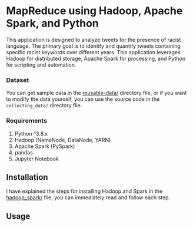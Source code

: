 # MapReduce using Hadoop, Apache Spark, and Python
This application is designed to analyze tweets for the presence of racist language. The primary goal is to identify and quantify tweets containing specific racist keywords over different years. This application leverages Hadoop for distributed storage, Apache Spark for processing, and Python for scripting and automation.

### Dataset
You can get sample data in the [reusable-data/](reusable-data) directory file, or if you want to modify the data yourself, you can use the source code in the ```collecting_data/``` directory file.

### Requirements
1. Python ^3.8.x
2. Hadoop (NameNode, DataNode, YARN)
3. Apache Spark (PySpark)
4. pandas
5. Jupyter Notebook

## Installation
I have explained the steps for installing Hadoop and Spark in the [hadoop_spark/](hadoop_spark/README.md) file, you can immediately read and follow each step.

## Usage

